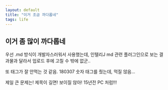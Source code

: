 ```yaml
---
layout: default
title: "이거 조금 까다롭네"
tags: life
---
```


## 이거 좀 많이 까다롭네

우선 .md 방식이 개발자스러워서 사용했는데,
인텔리J md 관련 플러그인으로 보는 결과물과 달라서 업로드 후에 고칠 수 밖에 없군..

또 태그가 잘 안먹는 것 같음.
180307 숫자 태그를 줬는데, 먹질 않음...

제일 큰 문제는! 제목이 길면! 보이질 않아!
15년전 PC 처럼!!!